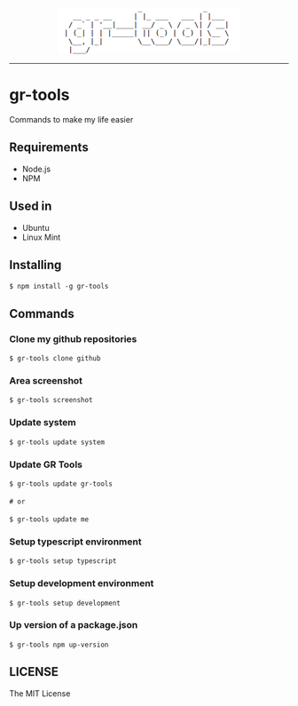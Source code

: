 <p align="center">
  <img src="./assets/logo.png" />
</p>

---

# gr-tools

Commands to make my life easier

## Requirements

* Node.js
* NPM

## Used in

* Ubuntu
* Linux Mint

## Installing

```
$ npm install -g gr-tools
```

## Commands

### Clone my github repositories

```
$ gr-tools clone github
```

### Area screenshot

```
$ gr-tools screenshot
```

### Update system

```
$ gr-tools update system
```

### Update GR Tools

```
$ gr-tools update gr-tools

# or

$ gr-tools update me
```

### Setup typescript environment

```
$ gr-tools setup typescript
```

### Setup development environment

```
$ gr-tools setup development
```

### Up version of a package.json

```
$ gr-tools npm up-version
```

## LICENSE

The MIT License
